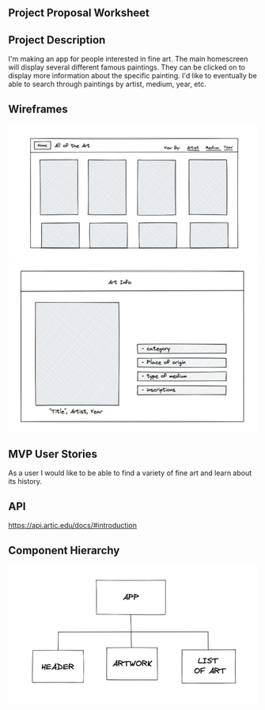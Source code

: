 Project Proposal Worksheet
--------------------------------------

Project Description
---------------------------------------
I'm making an app for people interested in fine art. The main homescreen will display several different famous paintings. They can be clicked on to display 
more information about the specific painting. I'd like to eventually be able to search through paintings by artist, medium, year, etc. 

Wireframes
---------------------------------------

![Home Screen](https://github.com/ReginaSherman/AIC-project/blob/c6411ccb345d15a66c07f828e461672179fb0926/wireframes/Screen%20Shot%202022-01-19%20at%204.10.17%20PM.png "Home Page")
![Individual Artwork](https://github.com/ReginaSherman/AIC-project/blob/c6411ccb345d15a66c07f828e461672179fb0926/wireframes/Screen%20Shot%202022-01-19%20at%204.10.24%20PM.png "Individual Artwork")


MVP User Stories
---------------------------------------
As a user I would like to be able to find a variety of fine art and learn about its history.

API
---------------------------------------
https://api.artic.edu/docs/#introduction

Component Hierarchy
---------------------------------------
![Hierarchy](https://github.com/ReginaSherman/AIC-project/blob/c6411ccb345d15a66c07f828e461672179fb0926/wireframes/Screen%20Shot%202022-01-19%20at%204.10.08%20PM.png)
